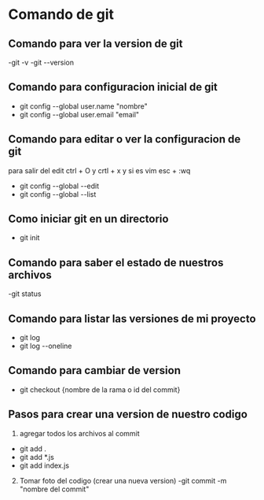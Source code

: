 # Comando de git

## Comando para ver la version de git 
-git -v
-git --version

## Comando para configuracion inicial de git
- git config --global user.name "nombre"
- git config --global user.email "email"

## Comando para editar o ver la configuracion de git
para salir del edit ctrl + O y crtl + x y si es vim esc + :wq

- git config --global --edit
- git config --global --list

## Como iniciar git en un directorio
- git init


## Comando para saber el estado de nuestros archivos
-git  status

## Comando para listar las versiones de mi proyecto
- git log
- git log --oneline

## Comando para cambiar de version
- git checkout {nombre de la rama o id del commit}


## Pasos para crear una version de nuestro codigo
1. agregar todos los archivos al commit

- git add .
- git add *.js
- git add index.js

2. Tomar foto del codigo (crear una nueva version)
-git commit -m "nombre del commit" 